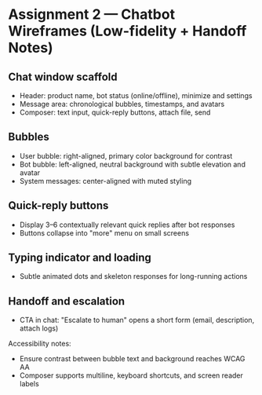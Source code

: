 # Assignment 2 — Chatbot Wireframes (Low-fidelity + Handoff Notes)

## Chat window scaffold
- Header: product name, bot status (online/offline), minimize and settings
- Message area: chronological bubbles, timestamps, and avatars
- Composer: text input, quick-reply buttons, attach file, send

## Bubbles
- User bubble: right-aligned, primary color background for contrast
- Bot bubble: left-aligned, neutral background with subtle elevation and avatar
- System messages: center-aligned with muted styling

## Quick-reply buttons
- Display 3–6 contextually relevant quick replies after bot responses
- Buttons collapse into "more" menu on small screens

## Typing indicator and loading
- Subtle animated dots and skeleton responses for long-running actions

## Handoff and escalation
- CTA in chat: "Escalate to human" opens a short form (email, description, attach logs)

Accessibility notes:
- Ensure contrast between bubble text and background reaches WCAG AA
- Composer supports multiline, keyboard shortcuts, and screen reader labels
